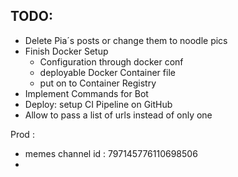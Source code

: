 ## TODO:

- Delete Pia´s posts or change them to noodle pics
- Finish Docker Setup
    - Configuration through docker conf
    - deployable Docker Container file
    - put on to Container Registry
- Implement Commands for Bot
- Deploy: setup CI Pipeline on GitHub
- Allow to pass a list of urls instead of only one

Prod :

- memes channel id : 797145776110698506
- 

